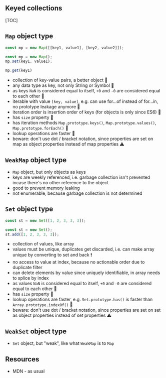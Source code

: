 ## Keyed collections

[TOC]



## `Map` object type

```javascript
const mp = new Map([[key1, value1], [key2, value2]]);

const mp = new Map();
mp.set(key1, value1);

mp.get(key1)
```

- collection of key-value pairs, a better object 🎉
- any data type as key, not only String or Symbol 🎉
- as keys `NaN` is considered equal to itself, `+0` and `-0` are considered equal to each other 🎉
- iterable with value `[key, value]`, e.g. can use for...of instead of for...in, no prototype leakage anymore 🎉
- iteration order is insertion order of keys (for objects is only since ES6) 🎉
- has `size` property 🎉
- has iteration methods `Map.prototype.keys()`, `Map.prototype.values()`, `Map.prototype.forEach()` 🎉
- lookup operations are faster 🎉
- beware: don't use dot / bracket notation, since properties are set on map as object properties instead of map properties ⚠️



## `WeakMap` object type

- `Map` object, but only objects as keys
- keys are weekly referenced, i.e. garbage collection isn't prevented incase there's no other reference to the object
- good to prevent memory leaking
- not enumerable, because garbage collection is not determined



## `Set` object type

```javascript
const st = new Set([1, 2, 3, 3, 3]);

const st = new Set();
st.add([1, 2, 3, 3, 3]);
```

- collection of values, like array
- values must be unique, duplicates get discarded, i.e. can make array unique by converting to set and back ❗️
- no access to value at index, because no actionable order due to duplicate filter
- can delete elements by value since uniquely identifiable, in array needs to splice by index
- as values `NaN` is considered equal to itself, `+0` and `-0` are considered equal to each other 🎉
- has `size` property 🎉
- lookup operations are faster, e.g. `Set.prototype.has()` is faster than `Array.prototype.indexOf()` 🎉
- beware: don't use dot / bracket notation, since properties are set on set as object properties instead of set properties ⚠️



## `WeakSet` object type

- `Set` object, but "weak", like what `WeakMap` is to `Map`



## Resources

- MDN - as usual